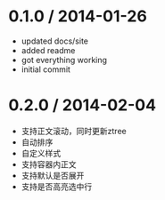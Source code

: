 0.1.0 / 2014-01-26
==================

  * updated docs/site
  * added readme
  * got everything working
  * initial commit
  
0.2.0 / 2014-02-04
==================
  
  * 支持正文滚动，同时更新ztree
  * 自动排序
  * 自定义样式
  * 支持容器内正文
  * 支持默认是否展开
  * 支持是否高亮选中行
